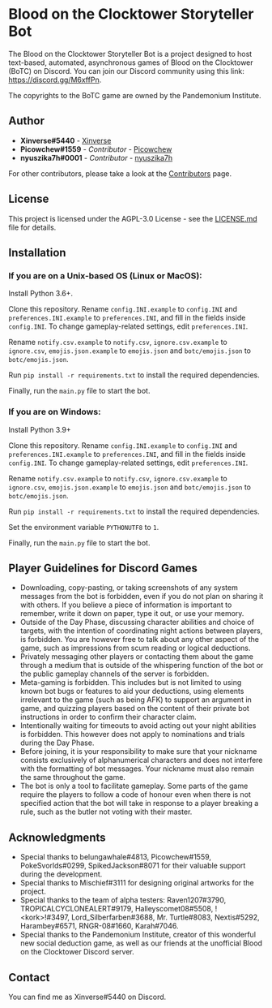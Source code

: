 # Blood on the Clocktower Storyteller Bot

The Blood on the Clocktower Storyteller Bot is a project designed to host text-based, automated, asynchronous games of Blood on the Clocktower (BoTC) on Discord.
You can join our Discord community using this link: https://discord.gg/M6xffPn.

The copyrights to the BoTC game are owned by the Pandemonium Institute.

## Author

* **Xinverse#5440** - [Xinverse](https://github.com/Xinverse)
* **Picowchew#1559** - *Contributor* - [Picowchew](https://github.com/Picowchew)
* **nyuszika7h#0001** - *Contributor* - [nyuszika7h](https://github.com/nyuszika7h)

For other contributors, please take a look at the [Contributors](https://github.com/Xinverse/Blood-on-the-Clocktower-Storyteller-Discord-Bot/graphs/contributors) page.

## License

This project is licensed under the AGPL-3.0 License - see the [LICENSE.md](LICENSE.md) file for details.

## Installation

### If you are on a Unix-based OS (Linux or MacOS):

Install Python 3.6+.

Clone this repository. Rename `config.INI.example` to `config.INI` and `preferences.INI.example` to `preferences.INI`, and fill in the fields inside `config.INI`. To change gameplay-related settings, edit `preferences.INI`.

Rename `notify.csv.example` to `notify.csv`, `ignore.csv.example` to `ignore.csv`, `emojis.json.example` to `emojis.json` and `botc/emojis.json` to `botc/emojis.json`.

Run `pip install -r requirements.txt` to install the required dependencies.

Finally, run the `main.py` file to start the bot.

### If you are on Windows:

Install Python 3.9+

Clone this repository. Rename `config.INI.example` to `config.INI` and `preferences.INI.example` to `preferences.INI`, and fill in the fields inside `config.INI`. To change gameplay-related settings, edit `preferences.INI`.

Rename `notify.csv.example` to `notify.csv`, `ignore.csv.example` to `ignore.csv`, `emojis.json.example` to `emojis.json` and `botc/emojis.json` to `botc/emojis.json`.

Run `pip install -r requirements.txt` to install the required dependencies.

Set the environment variable `PYTHONUTF8` to `1`.

Finally, run the `main.py` file to start the bot.

## Player Guidelines for Discord Games

* Downloading, copy-pasting, or taking screenshots of any system messages from the bot is forbidden, even if you do not plan on sharing it with others. If you believe a piece of information is important to remember, write it down on paper, type it out, or use your memory.
* Outside of the Day Phase, discussing character abilities and choice of targets, with the intention of coordinating night actions between players, is forbidden. You are however free to talk about any other aspect of the game, such as impressions from scum reading or logical deductions.
* Privately messaging other players or contacting them about the game through a medium that is outside of the whispering function of the bot or the public gameplay channels of the server is forbidden.
* Meta-gaming is forbidden. This includes but is not limited to using known bot bugs or features to aid your deductions, using elements irrelevant to the game (such as being AFK) to support an argument in game, and quizzing players based on the content of their private bot instructions in order to confirm their character claim.
* Intentionally waiting for timeouts to avoid acting out your night abilities is forbidden. This however does not apply to nominations and trials during the Day Phase.
* Before joining, it is your responsibility to make sure that your nickname consists exclusively of alphanumerical characters and does not interfere with the formatting of bot messages. Your nickname must also remain the same throughout the game.
* The bot is only a tool to facilitate gameplay. Some parts of the game require the players to follow a code of honour even when there is not specified action that the bot will take in response to a player breaking a rule, such as the butler not voting with their master.

## Acknowledgments

* Special thanks to belungawhale#4813, Picowchew#1559, PokeSvorlds#0299, SpikedJackson#8071 for their valuable support during the development.
* Special thanks to Mischief#3111 for designing original artworks for the project.
* Special thanks to the team of alpha testers: Raven1207#3790, TROPICALCYCLONEALERT#9179, Halleyscomet08#5508, !\<kork\>!#3497, Lord_Silberfarben#3688, Mr. Turtle#8083, Nextis#5292, Harambey#6571, RNGR-08#1660, Karah#7046.
* Special thanks to the Pandemonium Institute, creator of this wonderful new social deduction game, as well as our friends at the unofficial Blood on the Clocktower Discord server.

## Contact

You can find me as Xinverse#5440 on Discord.
